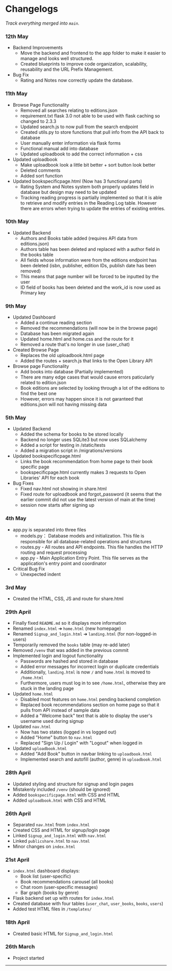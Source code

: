 # Changelogs

_Track everything merged into `main`._

### 12th May
- Backend Improvements
    - Move the backend and frontend to the app folder to make it easier to manage and looks well structured.
    - Created blueprints to improve code organization, scalability, reusability and the URL Prefix Management.
- Bug Fix
    - Rating and Notes now correctly update the database.

### 11th May
- Browse Page Functionality
    - Removed all searches relating to editions.json
    - requirement.txt flask 3.0 not able to be used with flask caching so changed to 2.3.3
    - Updated search.js to now pull from the search endpoint
    - Created utils.py to store functions that pull info from the API back to database
    - User manually enter information via flask forms
    - Functional manual add into database
    - Updated uploadbook to add the correct information + css
- Updated uploadbook
    - Make uploadbook look a little bit better + sort button look better
    - Deleted comments
    - Added sort function
- Updated bookspecificpage.html (Now has 3 functional parts)
    - Rating System and Notes system both properly updates field in database but design may need to be updated 
    - Tracking reading progress is partially implemented so that it is able to retrieve and modify entries in the Reading Log table. However there are errors when trying to update the entries of existing entries.
        

### 10th May
- Updated Backend
    - Authors and Books table added (requires API data from editions.json)
    - Authors table has been deleted and replaced with a author field in the books table
    - All fields whose information were from the editions endpoint has been deleted (isbn, publisher, edition IDs, publish date has been removed)
    - This means that page number will be forced to be inputted by the user
    - ID field of books has been deleted and the work_id is now used as Primary key

### 9th May
- Updated Dashboard
    - Added a continue reading section
    - Removed the recommendations (will now be in the browse page)
    - Database has been migrated again
    - Updated home.html and home.css and the route for it
    - Removed a route that's no longer in use (user_chat)
- Created Browse Page
    - Replaces the old uploadbook.html page 
    - Added the routes + search.js that links to the Open Library API
- Browse page Functionality 
    - Add books into database (Partially implemented)
    - There are many edge cases that would cause errors paticularly related to edition.json
    - Book editions are selected by looking through a lot of the editions to find the best one
    - However, errors may happen since it is not garanteed that editions.json will not having missing data


### 5th May
- Updated Backend
    - Added the schema for books to be stored locally
    - Backend no longer uses SQLite3 but now uses SQLalchemy
    - Added a script for testing in /static/tests
    - Added a migration script in /migrations/versions
- Updated bookspecificpage.html
    - Links the book recommendation from home page to their book specific page
    - bookspecificpage.html currently makes 3 requests to Open Libraries' API for each book
- Bug Fixes
    - Fixed nav.html not showing in share.html 
    - Fixed route for uploadbook and forgot_password (it seems that the earlier commit did not use the latest version of main at the time)
    - session now starts after signing up 

### 4th May
- app.py is separated into three files
    - models.py： Database models and initialization. This file is responsible for all database-related operations and structures
    - routes.py - All routes and API endpoints. This file handles the HTTP routing and request processing
    - app.py - Main Application Entry Point. This file serves as the application's entry point and coordinator
- Critical Bug Fix
    - Unexpected indent 

### 3rd May
- Created the HTML, CSS, JS and route for share.html

### 29th April
- Finally fixed `README.md` so it displays more information
- Renamed `index.html` ➔ `home.html` (new homepage)
- Renamed `Signup_and_login.html` ➔ `landing.html` (for non-logged-in users) 
- Temporarily removed the `books` table (may re-add later)
- Removed `/venv` that was added in the previous commit
- Implemented login and logout functionality 
    - Passwords are hashed and stored in database
    - Added error messages for incorrect login or duplicate credentials
    - Additionally, `landing.html` is now `/` and `home.html` is moved to `/home.html`
    - Furthermore, users must log in to see `/home.html`, otherwise they are stuck in the landing page
- Updated `home.html`
    - Disabled most features on `home.html` pending backend completion
    - Replaced book recommendations section on home page so that it pulls from API instead of sample data
    - Added a "Welcome back" text that is able to display the user's username used during signup
- Updated `nav.html` 
    - Now has two states (logged in vs logged out)
    - Added "Home" button to `nav.html`
    - Replaced "Sign Up / Login" with "Logout" when logged in
- Updated `uploadbook.html` 
    - Added "Add Book" button in navbar linking to `uploadbook.html`
    - Implemented search and autofill (author, genre) in `uploadbook.html`

### 28th April
- Updated styling and structure for signup and login pages
- Mistakenly included `/venv` (should be ignored)
- Added `bookspecificpage.html` with CSS and HTML
- Added `uploadbook.html` with CSS and HTML

### 26th April
- Separated `nav.html` from `index.html`
- Created CSS and HTML for signup/login page
- Linked `Signup_and_login.html` with `nav.html`
- Linked `publicshare.html` to `nav.html`
- Minor changes on `index.html`

### 21st April
- `index.html` dashboard displays:
  - Book list (user-specific)
  - Book recommendations carousel (all books)
  - Chat room (user-specific messages)
  - Bar graph (books by genre)
- Flask backend set up with routes for `index.html`
- Created database with four tables (`user_chat`, `user_books`, `books`, `users`)
- Added test HTML files in `/templates/`

### 18th April
- Created basic HTML for `Signup_and_login.html`

### 26th March
- Project started

---